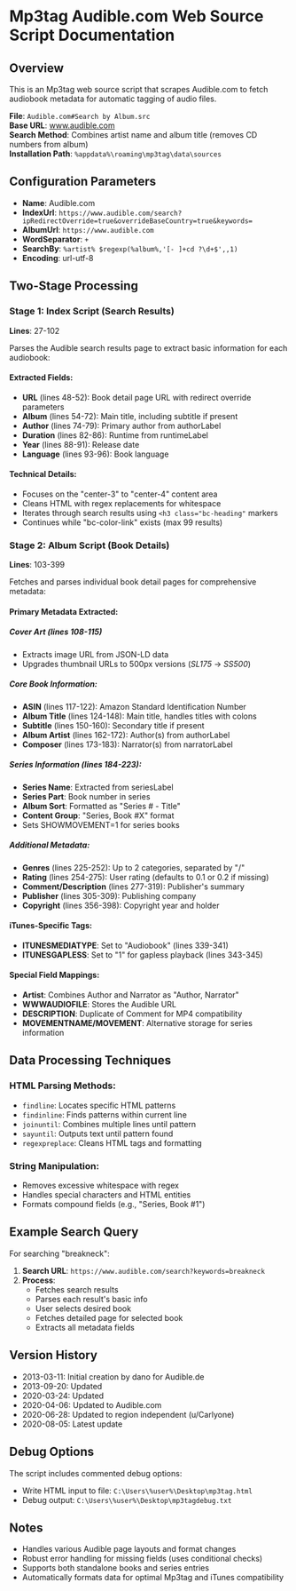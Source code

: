 # Mp3tag Audible.com Web Source Script Documentation

## Overview
This is an Mp3tag web source script that scrapes Audible.com to fetch audiobook metadata for automatic tagging of audio files.

**File**: `Audible.com#Search by Album.src`  
**Base URL**: www.audible.com  
**Search Method**: Combines artist name and album title (removes CD numbers from album)  
**Installation Path**: `%appdata%\roaming\mp3tag\data\sources`

## Configuration Parameters
- **Name**: Audible.com
- **IndexUrl**: `https://www.audible.com/search?ipRedirectOverride=true&overrideBaseCountry=true&keywords=`
- **AlbumUrl**: `https://www.audible.com`
- **WordSeparator**: `+`
- **SearchBy**: `%artist% $regexp(%album%,'[- ]+cd ?\d+$',,1)`
- **Encoding**: url-utf-8

## Two-Stage Processing

### Stage 1: Index Script (Search Results)
**Lines**: 27-102

Parses the Audible search results page to extract basic information for each audiobook:

#### Extracted Fields:
- **URL** (lines 48-52): Book detail page URL with redirect override parameters
- **Album** (lines 54-72): Main title, including subtitle if present
- **Author** (lines 74-79): Primary author from authorLabel
- **Duration** (lines 82-86): Runtime from runtimeLabel
- **Year** (lines 88-91): Release date
- **Language** (lines 93-96): Book language

#### Technical Details:
- Focuses on the "center-3" to "center-4" content area
- Cleans HTML with regex replacements for whitespace
- Iterates through search results using `<h3 class="bc-heading"` markers
- Continues while "bc-color-link" exists (max 99 results)

### Stage 2: Album Script (Book Details)
**Lines**: 103-399

Fetches and parses individual book detail pages for comprehensive metadata:

#### Primary Metadata Extracted:

##### Cover Art (lines 108-115)
- Extracts image URL from JSON-LD data
- Upgrades thumbnail URLs to 500px versions (_SL175_ → _SS500_)

##### Core Book Information:
- **ASIN** (lines 117-122): Amazon Standard Identification Number
- **Album Title** (lines 124-148): Main title, handles titles with colons
- **Subtitle** (lines 150-160): Secondary title if present
- **Album Artist** (lines 162-172): Author(s) from authorLabel
- **Composer** (lines 173-183): Narrator(s) from narratorLabel

##### Series Information (lines 184-223):
- **Series Name**: Extracted from seriesLabel
- **Series Part**: Book number in series
- **Album Sort**: Formatted as "Series # - Title"
- **Content Group**: "Series, Book #X" format
- Sets SHOWMOVEMENT=1 for series books

##### Additional Metadata:
- **Genres** (lines 225-252): Up to 2 categories, separated by "/"
- **Rating** (lines 254-275): User rating (defaults to 0.1 or 0.2 if missing)
- **Comment/Description** (lines 277-319): Publisher's summary
- **Publisher** (lines 305-309): Publishing company
- **Copyright** (lines 356-398): Copyright year and holder

#### iTunes-Specific Tags:
- **ITUNESMEDIATYPE**: Set to "Audiobook" (lines 339-341)
- **ITUNESGAPLESS**: Set to "1" for gapless playback (lines 343-345)

#### Special Field Mappings:
- **Artist**: Combines Author and Narrator as "Author, Narrator"
- **WWWAUDIOFILE**: Stores the Audible URL
- **DESCRIPTION**: Duplicate of Comment for MP4 compatibility
- **MOVEMENTNAME/MOVEMENT**: Alternative storage for series information

## Data Processing Techniques

### HTML Parsing Methods:
- `findline`: Locates specific HTML patterns
- `findinline`: Finds patterns within current line
- `joinuntil`: Combines multiple lines until pattern
- `sayuntil`: Outputs text until pattern found
- `regexpreplace`: Cleans HTML tags and formatting

### String Manipulation:
- Removes excessive whitespace with regex
- Handles special characters and HTML entities
- Formats compound fields (e.g., "Series, Book #1")

## Example Search Query
For searching "breakneck":
1. **Search URL**: `https://www.audible.com/search?keywords=breakneck`
2. **Process**: 
   - Fetches search results
   - Parses each result's basic info
   - User selects desired book
   - Fetches detailed page for selected book
   - Extracts all metadata fields

## Version History
- 2013-03-11: Initial creation by dano for Audible.de
- 2013-09-20: Updated
- 2020-03-24: Updated
- 2020-04-06: Updated to Audible.com
- 2020-06-28: Updated to region independent (u/Carlyone)
- 2020-08-05: Latest update

## Debug Options
The script includes commented debug options:
- Write HTML input to file: `C:\Users\%user%\Desktop\mp3tag.html`
- Debug output: `C:\Users\%user%\Desktop\mp3tagdebug.txt`

## Notes
- Handles various Audible page layouts and format changes
- Robust error handling for missing fields (uses conditional checks)
- Supports both standalone books and series entries
- Automatically formats data for optimal Mp3tag and iTunes compatibility